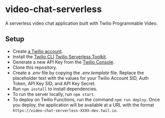 # video-chat-serverless

A serverless video chat application built with Twilio Programmable Video.

## Setup

- Create [a Twilio account](https://www.twilio.com/referral/D4tqHM).
- Install the [Twilio CLI](https://www.twilio.com/docs/twilio-cli/quickstart) [Twilio Serverless Toolkit](https://www.twilio.com/docs/labs/serverless-toolkit).
- Generate a new API Key from the [Twilio Console](https://www.twilio.com/console/project/api-keys).
- Clone this repository.
- Create a _.env_ file by copying the _.env.template_ file. Replace the placeholder text with the values for your Twilio Account SID, Auth Token, API Key SID, and API Key Secret.
- Run `npm install` to install dependencies.
- To run the server locally, run `npm start`.
- To deploy on Twilio Functions, run the command `npm run deploy`. Once you deploy, the application will be available at a URL with the format `https://video-chat-serverless-XXXX-dev.twil.io`.